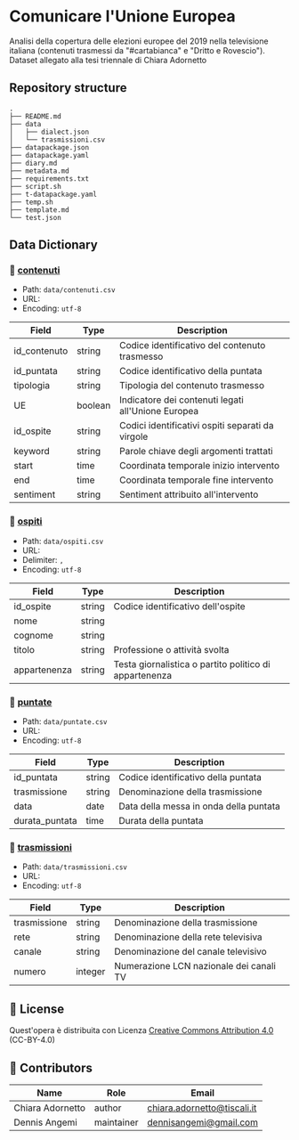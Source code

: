 # Comunicare l'Unione Europea

Analisi della copertura delle elezioni europee del 2019 nella televisione italiana (contenuti trasmessi da "#cartabianca" e "Dritto e Rovescio"). Dataset allegato alla tesi triennale di Chiara Adornetto

## Repository structure 
```
.
├── README.md
├── data
│   ├── dialect.json
│   └── trasmissioni.csv
├── datapackage.json
├── datapackage.yaml
├── diary.md
├── metadata.md
├── requirements.txt
├── script.sh
├── t-datapackage.yaml
├── temp.sh
├── template.md
└── test.json
```

## Data Dictionary 
### 📄 [contenuti](data/contenuti.csv)
- Path: `data/contenuti.csv`
- URL:
- Encoding: `utf-8`

| Field | Type | Description |
| --- | --- | --- |
| id_contenuto | string | Codice identificativo del contenuto trasmesso |
| id_puntata | string | Codice identificativo della puntata |
| tipologia | string | Tipologia del contenuto trasmesso |
| UE | boolean | Indicatore dei contenuti legati all'Unione Europea |
| id_ospite | string | Codici identificativi ospiti separati da virgole |
| keyword | string | Parole chiave degli argomenti trattati |
| start | time | Coordinata temporale inizio intervento |
| end | time | Coordinata temporale fine intervento |
| sentiment | string | Sentiment attribuito all'intervento |

### 📄 [ospiti](data/ospiti.csv)
- Path: `data/ospiti.csv`
- URL:
- Delimiter: `,`
- Encoding: `utf-8`

| Field | Type | Description |
| --- | --- | --- |
| id_ospite | string | Codice identificativo dell'ospite |
| nome | string |  |
| cognome | string |  |
| titolo | string | Professione o attività svolta |
| appartenenza | string | Testa giornalistica o partito politico di appartenenza |

### 📄 [puntate](data/puntate.csv)
- Path: `data/puntate.csv`
- URL:
- Encoding: `utf-8`

| Field | Type | Description |
| --- | --- | --- |
| id_puntata | string | Codice identificativo della puntata |
| trasmissione | string | Denominazione della trasmissione |
| data | date | Data della messa in onda della puntata |
| durata_puntata | time | Durata della puntata |

### 📄 [trasmissioni](data/trasmissioni.csv)
- Path: `data/trasmissioni.csv`
- URL:
- Encoding: `utf-8`

| Field | Type | Description |
| --- | --- | --- |
| trasmissione | string | Denominazione della trasmissione |
| rete | string | Denominazione della rete televisiva |
| canale | string | Denominazione del canale televisivo |
| numero | integer | Numerazione LCN nazionale dei canali TV |


## 📖 License
Quest'opera è distribuita con Licenza [Creative Commons Attribution 4.0 ](https://creativecommons.org/licenses/by/4.0/) (CC-BY-4.0)

## 👥 Contributors
| Name | Role | Email |
| --- | --- | --- |
| Chiara Adornetto | author | chiara.adornetto@tiscali.it |
| Dennis Angemi | maintainer | dennisangemi@gmail.com |
